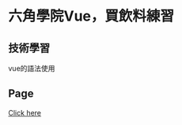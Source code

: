 # 六角學院Vue，買飲料練習

## 技術學習

vue的語法使用
## Page

[Click here](https://jeffrey0117.github.io/SF-vue-dirnksPractice/)
